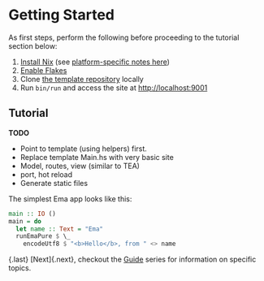 # Getting Started

As first steps, perform the following before proceeding to the tutorial section below:

1. [Install Nix](https://nixos.org/download.html) (see [platform-specific notes here](https://neuron.zettel.page/install))
1. [Enable Flakes](https://nixos.wiki/wiki/Flakes)
1. Clone [the template repository](https://github.com/srid/ema-docs) locally
1. Run `bin/run` and access the site at <http://localhost:9001>

## Tutorial

**TODO**

- Point to template (using helpers) first.
- Replace template Main.hs with very basic site
- Model, routes, view (similar to TEA)
- port, hot reload
- Generate static files

The simplest Ema app looks like this:

```haskell
main :: IO ()
main = do
  let name :: Text = "Ema"
  runEmaPure $ \_
    encodeUtf8 $ "<b>Hello</b>, from " <> name
```

{.last}
[Next]{.next}, checkout the [Guide](guide.md) series for information on specific topics.
